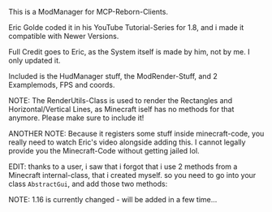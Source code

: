 This is a ModManager for MCP-Reborn-Clients.

Eric Golde coded it in his YouTube Tutorial-Series for 1.8, 
and i made it compatible with Newer Versions.

Full Credit goes to Eric, as the System itself is made by him,
not by me. I only updated it.

Included is the HudManager stuff, the ModRender-Stuff, and 2 Examplemods, FPS and coords.

NOTE: The RenderUtils-Class is used to render the Rectangles
and Horizontal/Vertical Lines, as Minecraft iself has no methods for that anymore.
Please make sure to include it!

ANOTHER NOTE: Because it registers some stuff inside minecraft-code, you really need to watch Eric's video alongside adding this.
I cannot legally provide you the Minecraft-Code without getting jailed lol.


EDIT: thanks to a user, i saw that i forgot that i use 2 methods from a Minecraft internal-class, that i created myself. 
so you need to go into your class `AbstractGui`, and add those two methods:

NOTE: 1.16 is currently changed - will be added in a few time...

